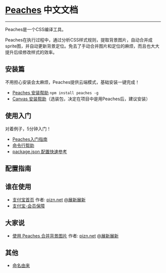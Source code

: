 # [Peaches](http://peaches.io) 中文文档

-------------------
Peaches是一个CSS编译工具。  

Peaches在执行过程中，通过分析CSS样式规则，提取背景图片，自动合并成sprite图，并自动更新背景定位。免去了手动合并图片和定位的麻烦，而且也大大提升后续修改样式的效率。

## 安装篇
不用担心安装会太麻烦，Peaches提供云端模式，基础安装一键完成！

- [Peaches 安装帮助](http://blog.peaches.io/peaches/install.html) `npm install peaches -g`
- [Canvas 安装帮助](http://blog.peaches.io/peaches/install-canvas.html)（选装包，决定在项目中是用Peaches后，建议安装）


## 使用入门
对着例子，5分钟入门！

- [Peaches入门指南](http://blog.peaches.io/peaches/starter-kit.html)
- [命令行帮助](http://blog.peaches.io/peaches/command.html)
- [package.json 配置快速参考](./package.html)


## 配置指南

 
## 谁在使用

* [支付宝首页](https://www.alipay.com) 作者: [pizn.net](http://www.pizn.net/) [@展新展新](http://weibo.com/pizner)
* [支付宝-会员保障](https://my.alipay.com/portal/account/safeguard.htm)

## 大家说
* [使用 Peaches 合并背景图片](http://www.pizn.net/15-01-2013/use-peaches-to-combine-background-image/) 作者: [pizn.net](http://www.pizn.net/) [@展新展新](http://weibo.com/pizner)

## 其他
* [命名由来](http://blog.peaches.io/peaches/origin.html)
